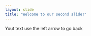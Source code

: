 ```yaml
---
layout: slide
title: "Welcome to our second slide!"
---
```

Yout text
use the left arrow to go back
